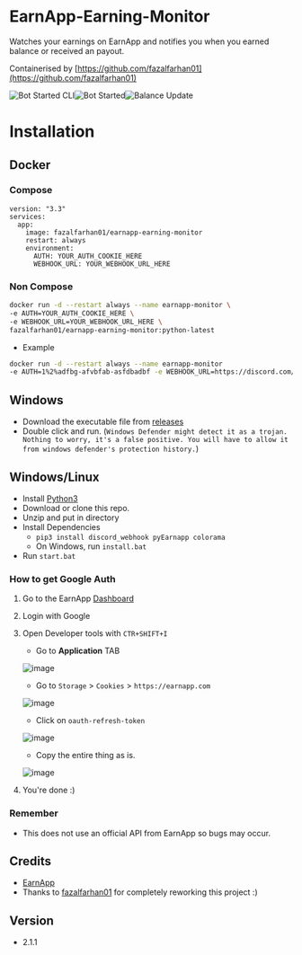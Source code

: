 # EarnApp-Earning-Monitor
Watches your earnings on EarnApp and notifies you when you earned balance or received an payout.

Containerised by [https://github.com/fazalfarhan01](https://github.com/fazalfarhan01)

![Bot Started CLI](https://user-images.githubusercontent.com/45929854/142378521-13373e59-3657-4cb4-b89a-cde4890e7065.png)![Bot Started](https://user-images.githubusercontent.com/45929854/142378687-e31c454b-6662-4dc9-ac32-666c13fab3fe.png)![Balance Update](https://user-images.githubusercontent.com/45929854/142378692-47ff492f-370c-4e02-bfe1-7851959b9166.png)





# Installation

## Docker
### Compose
```YML
version: "3.3"
services:
  app:
    image: fazalfarhan01/earnapp-earning-monitor
    restart: always
    environment:
      AUTH: YOUR_AUTH_COOKIE_HERE
      WEBHOOK_URL: YOUR_WEBHOOK_URL_HERE
```
### Non Compose
```BASH
docker run -d --restart always --name earnapp-monitor \
-e AUTH=YOUR_AUTH_COOKIE_HERE \
-e WEBHOOK_URL=YOUR_WEBHOOK_URL_HERE \
fazalfarhan01/earnapp-earning-monitor:python-latest
```
  - Example
  ```BASH
docker run -d --restart always --name earnapp-monitor 
-e AUTH=1%2%adfbg-afvbfab-asfdbadbf -e WEBHOOK_URL=https://discord.com/api/webhooks/akjsdvasdvjafvb fazalfarhan01/earnapp-earning-monitor:python-latest
```

## Windows
- Download the executable file from [releases](https://github.com/Yariya/EarnApp-Earning-Monitor/releases)
- Double click and run. (`Windows Defender might detect it as a trojan. Nothing to worry, it's a false positive. You will have to allow it from windows defender's protection history.`)

## Windows/Linux

- Install [Python3](https://www.python.org/downloads/)
- Download or clone this repo.
- Unzip and put in directory
- Install Dependencies
  * `pip3 install discord_webhook pyEarnapp colorama`
  - On Windows, run `install.bat`
- Run `start.bat`

### How to get Google Auth
1) Go to the EarnApp [Dashboard](https://earnapp.com/dashboard/)
2) Login with Google
3) Open Developer tools with `CTR+SHIFT+I`
   * Go to **Application** TAB
   
   ![image](https://user-images.githubusercontent.com/45929854/142379296-dc321d08-7f1b-4eb5-bc3d-cf2fde9c0e01.png)

   * Go to `Storage` > `Cookies` > `https://earnapp.com`

   ![image](https://user-images.githubusercontent.com/33323458/142406885-451e0d2e-5c33-42a0-a1b1-967ea63ec511.png)

   * Click on `oauth-refresh-token`
   
   ![image](https://user-images.githubusercontent.com/45929854/142379619-4f9c15a3-8710-4e11-bded-18ea1e4898d8.png)

   * Copy the entire thing as is.
   
   ![image](https://user-images.githubusercontent.com/45929854/142380234-5cb16cc8-4bce-49c0-8e82-706c9c156496.png)
4) You're done :)

### Remember
  * This does not use an official API from EarnApp so bugs may occur.

## Credits
- [EarnApp](https://earnapp.com/)
- Thanks to [fazalfarhan01](https://github.com/fazalfarhan01) for completely reworking this project :)
## Version
- 2.1.1
